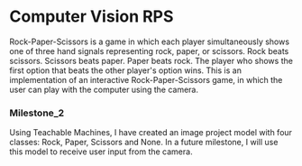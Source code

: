 # Computer Vision RPS

Rock-Paper-Scissors is a game in which each player simultaneously shows one of three hand signals representing rock, paper, or scissors. Rock beats scissors. Scissors beats paper. Paper beats rock. The player who shows the first option that beats the other player's option wins. This is an implementation of an interactive Rock-Paper-Scissors game, in which the user can play with the computer using the camera.

### Milestone_2
Using Teachable Machines, I have created an image project model with four classes: Rock, Paper, Scissors and None. In a future milestone, I will use this model to receive user input from the camera.

